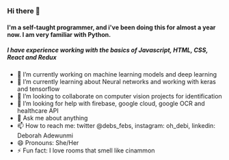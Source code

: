 ### Hi there 👋


<!--
**Deborah-code/Deborah-code** is a ✨ _special_ ✨ repository because its `README.md` (this file) appears on your GitHub profile. -->

#### I'm a self-taught programmer, and i've been doing this for almost a year now. I am very familiar with Python.
##### I have experience working with the basics of Javascript, HTML, CSS, React and Redux

- 🔭 I’m currently working on machine learning models and deep learning
- 🌱 I’m currently learning about Neural networks and working with keras and tensorflow
- 👯 I’m looking to collaborate on computer vision projects for identification
- 🤔 I’m looking for help with firebase, google cloud, google OCR and healthcare API
- 💬 Ask me about anything
- 📫 How to reach me: twitter @debs_febs, instagram: oh_debi, linkedin: Deborah Adewunmi
- 😄 Pronouns: She/Her
- ⚡ Fun fact: I love rooms that smell like cinammon
